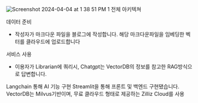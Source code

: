 ![Screenshot 2024-04-04 at 1 38 51 PM 1](https://github.com/murphybread/Librarian/assets/50486329/5a52ac17-1b65-472e-a07f-e075a1e2e333)
전체 아키텍쳐

데이터 준비
- 작성자가 마크다운 파일을 블로그에 작성합니다.
해당 마크다운파일을 임베딩한 벡터를 클라우드에 업로드합니다

서비스 사용
- 이용자가 Librarian에 쿼리시, Chatgpt는 VectorDB의 정보를 참고한 RAG방식으로 답변합니다.

Langchain 통해 AI 기능 구현
Streamlit을 통해 프론트 및 백엔드 구현됐습니다.
VectorDB는 Milvus기반이며, 무료 클라우드 형태로 제공하는 Zilliz Cloud를 사용


